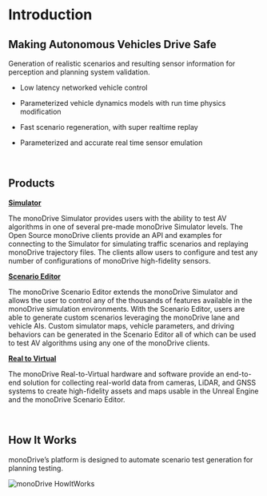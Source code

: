 # Introduction

## Making Autonomous Vehicles Drive Safe
Generation of realistic scenarios and resulting sensor information for perception and planning system validation.

- Low latency networked vehicle control

- Parameterized vehicle dynamics models with run time physics modification

- Fast scenario regeneration, with super realtime replay

- Parameterized and accurate real time sensor emulation

<p>&nbsp;</p>

## Products

**[Simulator](Simulator.md)**

The monoDrive Simulator provides users with the ability to test AV algorithms in one of several pre-made monoDrive Simulator levels. The Open Source monoDrive clients provide an API and examples for connecting to the Simulator for simulating traffic scenarios and replaying monoDrive trajectory files. The clients allow users to configure and test any number of configurations of monoDrive high-fidelity sensors.

**[Scenario Editor](scenario_editor/scenarios.md)**

The monoDrive Scenario Editor extends the monoDrive Simulator and allows the user to control any of the thousands of features available in the monoDrive simulation environments. With the Scenario Editor, users are able to generate custom scenarios leveraging the monoDrive lane and vehicle AIs. Custom simulator maps, vehicle parameters, and driving behaviors can be generated in the Scenario Editor all of which can be used to test AV algorithms using any one of the monoDrive clients.

**[Real to Virtual](r2v/about.md)**

The monoDrive Real-to-Virtual hardware and software provide an end-to-end solution for collecting real-world data from cameras, LiDAR, and GNSS systems to create high-fidelity assets and maps usable in the Unreal Engine and the monoDrive Scenario Editor.

<p>&nbsp;</p>

## How It Works

monoDrive’s platform is designed to automate scenario test generation for planning testing. 

<div class='img_container'>
    <img class="lg_img" src=https://static.wixstatic.com/media/1f1c9e_58512d3c803847989161a59ec21116a6~mv2.png/v1/fill/w_641,h_632,al_c/1f1c9e_58512d3c803847989161a59ec21116a6~mv2.png alt="monoDrive HowItWorks"/>
</div>

<p>&nbsp;</p>
